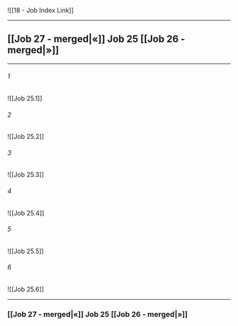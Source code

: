 ![[18 - Job Index Link]]

---
##  [[Job 27 - merged|«]] Job 25 [[Job 26 - merged|»]]

---

###### 1
![[Job 25.1]] 

###### 2
![[Job 25.2]] 

###### 3
![[Job 25.3]] 

###### 4
![[Job 25.4]]

###### 5 
![[Job 25.5]] 

###### 6
![[Job 25.6]] 


---
###  [[Job 27 - merged|«]] Job 25 [[Job 26 - merged|»]]